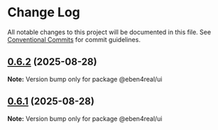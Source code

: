 # Change Log

All notable changes to this project will be documented in this file.
See [Conventional Commits](https://conventionalcommits.org) for commit guidelines.

## [0.6.2](https://github.com/EBEN4REAL/monorepo-workflows/compare/v0.6.1...v0.6.2) (2025-08-28)

**Note:** Version bump only for package @eben4real/ui





## [0.6.1](https://github.com/EBEN4REAL/monorepo-workflows/compare/v0.6.0...v0.6.1) (2025-08-28)

**Note:** Version bump only for package @eben4real/ui

